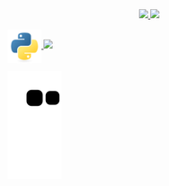
<div align="center">
  <a href="https://github.com/DanielAndrade-Github">
  <img height="180em" src="https://github-readme-stats.vercel.app/api?username=danielandrade&show_icons=true&theme=dracula&include_all_commits=true&count_private=true"/>
  <img height="180em" src="https://github-readme-stats.vercel.app/api/top-langs/?username=rafaballerini&layout=compact&langs_count=7&theme=dracula"/>
</div>


<div style="display: inline_block"><br>
  <img align="center" alt="Rafa-Python" height="60" width="60" src="https://raw.githubusercontent.com/devicons/devicon/master/icons/python/python-original.svg">
  <a href="https://www.linkedin.com/in/danielvazandrade" target="_blank"><img src="https://img.shields.io/badge/-LinkedIn-%230077B5?style=for-the-badge&logo=linkedin&logoColor=white" target="_blank"></a> 
</div>


<div> 

  ![Snake animation](https://github.com/rafaballerini/rafaballerini/blob/output/github-contribution-grid-snake.svg)
</div>
